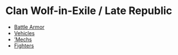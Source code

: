 # Clan Wolf-in-Exile / Late Republic 

- [Battle Armor](late-republic/battlearmor.md) 
- [Vehicles](late-republic/vehicles.md) 
- [’Mechs](late-republic/mechs.md) 
- [Fighters](late-republic/fighters.md) 


